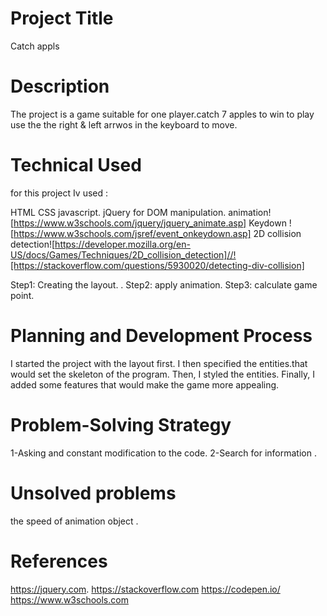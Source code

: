 # Project Title
Catch appls

# Description
The project is a game suitable for one player.catch 7 apples to win to play use the the right & left arrwos in the keyboard to move.

# Technical Used
for this project Iv used :

HTML
CSS
javascript.
jQuery for DOM manipulation.
animation![https://www.w3schools.com/jquery/jquery_animate.asp]
Keydown ![https://www.w3schools.com/jsref/event_onkeydown.asp]
2D collision detection![https://developer.mozilla.org/en-US/docs/Games/Techniques/2D_collision_detection]//![https://stackoverflow.com/questions/5930020/detecting-div-collision]

Step1: Creating the layout. .
 Step2: apply animation. 
 Step3: calculate game point.



# Planning and Development Process

I started the project with the layout first. I then specified the entities.that would set the skeleton of the program. Then, I styled the entities. Finally, I added some features that would make the game more appealing.

# Problem-Solving Strategy

1-Asking and constant modification to the code.
2-Search for information .

# Unsolved problems
the speed of animation object .


# References
https://jquery.com.
https://stackoverflow.com
https://codepen.io/
https://www.w3schools.com

